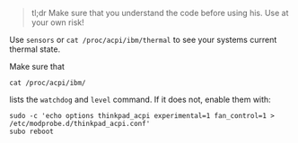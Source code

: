 > tl;dr Make sure that you understand the code before using his.  Use at your
> own risk!

Use `sensors` or `cat /proc/acpi/ibm/thermal` to see your systems current
thermal state.

Make sure that 

    cat /proc/acpi/ibm/

lists the `watchdog` and `level` command.  If it does not, enable them with:

    sudo -c 'echo options thinkpad_acpi experimental=1 fan_control=1 > /etc/modprobe.d/thinkpad_acpi.conf'
    subo reboot
